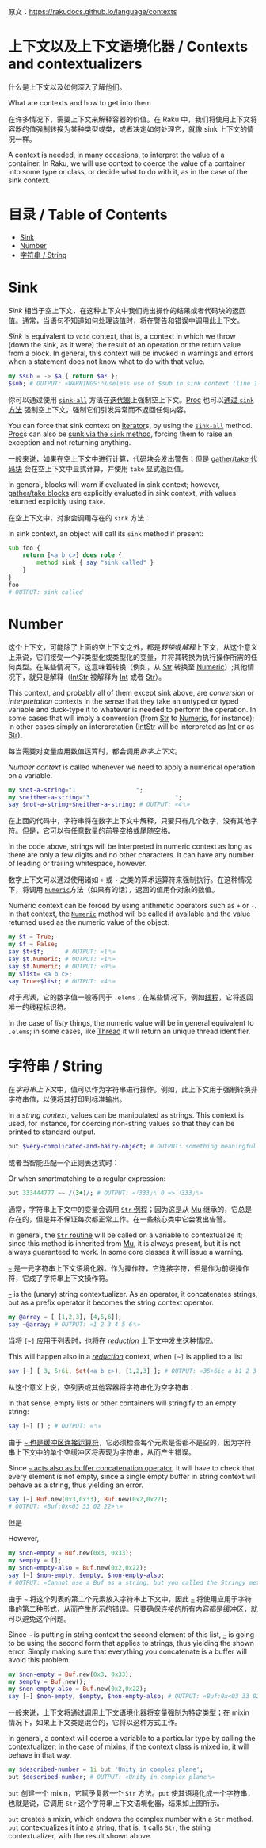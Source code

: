 原文：https://rakudocs.github.io/language/contexts

# 上下文以及上下文语境化器 / Contexts and contextualizers

什么是上下文以及如何深入了解他们。

What are contexts and how to get into them

在许多情况下，需要上下文来解释容器的价值。在 Raku 中，我们将使用上下文将容器的值强制转换为某种类型或类，或者决定如何处理它，就像 sink 上下文的情况一样。

A context is needed, in many occasions, to interpret the value of a container. In Raku, we will use context to coerce the value of a container into some type or class, or decide what to do with it, as in the case of the sink context.

# 目录 / Table of Contents

<!-- MarkdownTOC -->

- [Sink](#sink)
- [Number](#number)
- [字符串 / String](#%E5%AD%97%E7%AC%A6%E4%B8%B2--string)

<!-- /MarkdownTOC -->


<a id="sink"></a>
# Sink

*Sink* 相当于空上下文，在这种上下文中我们抛出操作的结果或者代码块的返回值。通常，当语句不知道如何处理该值时，将在警告和错误中调用此上下文。

*Sink* is equivalent to `void` context, that is, a context in which we throw (down the sink, as it were) the result of an operation or the return value from a block. In general, this context will be invoked in warnings and errors when a statement does not know what to do with that value.

```Raku
my $sub = -> $a { return $a² };
$sub; # OUTPUT: «WARNINGS:␤Useless use of $sub in sink context (line 1)␤» 
```

你可以通过使用 [`sink-all`](https://rakudocs.github.io/routine/sink-all) 方法在[迭代器](https://rakudocs.github.io/type/Iterator)上强制空上下文。[Proc](https://rakudocs.github.io/type/Proc) 也可以[通过 `sink` 方法](https://rakudocs.github.io/type/Proc#method_sink) 强制空上下文，强制它们引发异常而不返回任何内容。

You can force that sink context on [Iterator](https://rakudocs.github.io/type/Iterator)s, by using the [`sink-all`](https://rakudocs.github.io/routine/sink-all) method. [Proc](https://rakudocs.github.io/type/Proc)s can also be [sunk via the `sink` method](https://rakudocs.github.io/type/Proc#method_sink), forcing them to raise an exception and not returning anything.

一般来说，如果在空上下文中进行计算，代码块会发出警告；但是 [gather/take 代码块](https://rakudocs.github.io/language/control#Flow%2529_gather_take) 会在空上下文中显式计算，并使用 `take` 显式返回值。

In general, blocks will warn if evaluated in sink context; however, [gather/take blocks](https://rakudocs.github.io/language/control#Flow%2529_gather_take) are explicitly evaluated in sink context, with values returned explicitly using `take`.

在空上下文中，对象会调用存在的 `sink` 方法：

In sink context, an object will call its `sink` method if present:

```Raku
sub foo {
    return [<a b c>] does role {
        method sink { say "sink called" }
    }
}
foo
# OUTPUT: sink called 
```

<a id="number"></a>
# Number

这个上下文，可能除了上面的空上下文之外，都是*转换*或*解释*上下文，从这个意义上来说，它们接受一个非类型化或类型化的变量，并将其转换为执行操作所需的任何类型。在某些情况下，这意味着转换（例如，从 [Str](https://rakudocs.github.io/type/Str) 转换至 [Numeric](https://rakudocs.github.io/type/Numeric)）;其他情况下，就只是解释（[IntStr](https://rakudocs.github.io/type/IntStr) 被解释为 [Int](https://rakudocs.github.io/type/Int) 或者 [Str](https://rakudocs.github.io/type/Str)）。

This context, and probably all of them except sink above, are *conversion* or *interpretation* contexts in the sense that they take an untyped or typed variable and duck-type it to whatever is needed to perform the operation. In some cases that will imply a conversion (from [Str](https://rakudocs.github.io/type/Str) to [Numeric](https://rakudocs.github.io/type/Numeric), for instance); in other cases simply an interpretation ([IntStr](https://rakudocs.github.io/type/IntStr) will be interpreted as [Int](https://rakudocs.github.io/type/Int) or as [Str](https://rakudocs.github.io/type/Str)).

每当需要对变量应用数值运算时，都会调用*数字上下文*。

*Number context* is called whenever we need to apply a numerical operation on a variable.

```Raku
my $not-a-string="1                 ";
my $neither-a-string="3                        ";
say $not-a-string+$neither-a-string; # OUTPUT: «4␤» 
```

在上面的代码中，字符串将在数字上下文中解释，只要只有几个数字，没有其他字符。但是，它可以有任意数量的前导空格或尾随空格。

In the code above, strings will be interpreted in numeric context as long as there are only a few digits and no other characters. It can have any number of leading or trailing whitespace, however.

数字上下文可以通过使用诸如 `+` 或 `-` 之类的算术运算符来强制执行。在这种情况下，将调用 [`Numeric`](https://rakudocs.github.io/routine/Numeric)方法（如果有的话），返回的值用作对象的数值。

Numeric context can be forced by using arithmetic operators such as `+` or `-`. In that context, the [`Numeric`](https://rakudocs.github.io/routine/Numeric) method will be called if available and the value returned used as the numeric value of the object.

```Raku
my $t = True;
my $f = False;
say $t+$f;      # OUTPUT: «1␤» 
say $t.Numeric; # OUTPUT: «1␤» 
say $f.Numeric; # OUTPUT: «0␤» 
my $list= <a b c>;
say True+$list; # OUTPUT: «4␤» 
```

对于*列表*，它的数字值一般等同于 `.elems`；在某些情况下，例如[线程](https://rakudocs.github.io/routine/Numeric#%28Thread%29_method_Numeric)，它将返回唯一的线程标识符。

In the case of *listy* things, the numeric value will be in general equivalent to `.elems`; in some cases, like [Thread](https://rakudocs.github.io/routine/Numeric#%28Thread%29_method_Numeric) it will return an unique thread identifier.

<a id="%E5%AD%97%E7%AC%A6%E4%B8%B2--string"></a>
# 字符串 / String

在*字符串上下文*中，值可以作为字符串进行操作。例如，此上下文用于强制转换非字符串值，以便将其打印到标准输出。

In a *string context*, values can be manipulated as strings. This context is used, for instance, for coercing non-string values so that they can be printed to standard output.

```Raku
put $very-complicated-and-hairy-object; # OUTPUT: something meaningful 
```

或者当智能匹配一个正则表达式时：

Or when smartmatching to a regular expression:

```Raku
put 333444777 ~~ /(3+)/; # OUTPUT: «｢333｣␤ 0 => ｢333｣␤» 
```

通常，字符串上下文中的变量会调用 [`Str` 例程](https://rakudocs.github.io/routine/Str)；因为这是从 [Mu](https://rakudocs.github.io/type/Mu) 继承的，它总是存在的，但是并不保证每次都正常工作。在一些核心类中它会发出告警。

In general, the [`Str` routine](https://rakudocs.github.io/routine/Str) will be called on a variable to contextualize it; since this method is inherited from [Mu](https://rakudocs.github.io/type/Mu), it is always present, but it is not always guaranteed to work. In some core classes it will issue a warning.

[`~`](https://rakudocs.github.io/routine/~) 是一元字符串上下文语境化器。作为操作符，它连接字符，但是作为前缀操作符，它成了字符串上下文操作符。

[`~`](https://rakudocs.github.io/routine/~) is the (unary) string contextualizer. As an operator, it concatenates strings, but as a prefix operator it becomes the string context operator.

```Raku
my @array = [ [1,2,3], [4,5,6]];
say ~@array; # OUTPUT: «1 2 3 4 5 6␤» 
```

当将 `[~]` 应用于列表时，也将在 [*reduction*](https://rakudocs.github.io/language/operators#Reduction_operators) 上下文中发生这种情况。

This will happen also in a [*reduction*](https://rakudocs.github.io/language/operators#Reduction_operators) context, when `[~]` is applied to a list

```Raku
say [~] [ 3, 5+6i, Set(<a b c>), [1,2,3] ]; # OUTPUT: «35+6ic a b1 2 3␤» 
```

从这个意义上说，空列表或其他容器将字符串化为空字符串：

In that sense, empty lists or other containers will stringify to an empty string:

```Raku
say [~] [] ; # OUTPUT: «␤» 
```

由于 [`~` 也是缓冲区连接运算符](https://rakudocs.github.io/routine/~#%28Operators%29_infix_~)，它必须检查每个元素是否都不是空的，因为字符串上下文中的单个空缓冲区将表现为字符串，从而产生错误。

Since [`~` acts also as buffer concatenation operator](https://rakudocs.github.io/routine/~#%28Operators%29_infix_~), it will have to check that every element is not empty, since a single empty buffer in string context will behave as a string, thus yielding an error.

```Raku
say [~] Buf.new(0x3,0x33), Buf.new(0x2,0x22);
# OUTPUT: «Buf:0x<03 33 02 22>␤» 
```

但是

However,

```Raku
my $non-empty = Buf.new(0x3, 0x33);
my $empty = [];
my $non-empty-also = Buf.new(0x2,0x22);
say [~] $non-empty, $empty, $non-empty-also;
# OUTPUT: «Cannot use a Buf as a string, but you called the Stringy method on it 
```

由于 `~` 将这个列表的第二个元素放入字符串上下文中，因此 [`~`](https://rakudocs.github.io/routine/~#%28Operators%29_infix_~) 将使用应用于字符串的第二种形式，从而产生所示的错误。只要确保连接的所有内容都是缓冲区，就可以避免这个问题。

Since `~` is putting in string context the second element of this list, [`~`](https://rakudocs.github.io/routine/~#%28Operators%29_infix_~) is going to be using the second form that applies to strings, thus yielding the shown error. Simply making sure that everything you concatenate is a buffer will avoid this problem.

```Raku
my $non-empty = Buf.new(0x3, 0x33);
my $empty = Buf.new();
my $non-empty-also = Buf.new(0x2,0x22);
say [~] $non-empty, $empty, $non-empty-also; # OUTPUT: «Buf:0x<03 33 02 22>␤» 
```

一般来说，上下文将通过调用上下文语境化器将变量强制为特定类型；在 mixin 情况下，如果上下文类是混合的，它将以这种方式工作。

In general, a context will coerce a variable to a particular type by calling the contextualizer; in the case of mixins, if the context class is mixed in, it will behave in that way.

```Raku
my $described-number = 1i but 'Unity in complex plane';
put $described-number; # OUTPUT: «Unity in complex plane␤» 
```

`but` 创建一个 mixin，它赋予复数一个 `Str` 方法。`put` 使其语境化成一个字符串，也就是说，它调用 `Str` 这个字符串上下文语境化器，结果如上图所示。

`but` creates a mixin, which endows the complex number with a `Str` method. `put` contextualizes it into a string, that is, it calls `Str`, the string contextualizer, with the result shown above.
